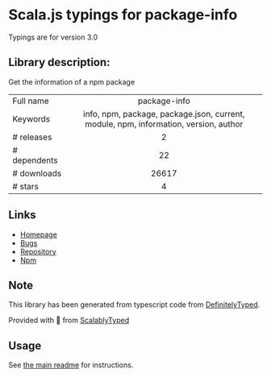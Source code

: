 
# Scala.js typings for package-info

Typings are for version 3.0

## Library description:
Get the information of a npm package

|                    |                 |
| ------------------ | :-------------: |
| Full name          | package-info |
| Keywords           | info, npm, package, package.json, current, module, npm, information, version, author |
| # releases         | 2 |
| # dependents       | 22 |
| # downloads        | 26617 |
| # stars            | 4 |

## Links
- [Homepage](https://github.com/AlessandroMinoccheri/package-info#readme)
- [Bugs](https://github.com/AlessandroMinoccheri/package-info/issues)
- [Repository](https://github.com/AlessandroMinoccheri/package-info)
- [Npm](https://www.npmjs.com/package/package-info)
    


## Note
This library has been generated from typescript code from [DefinitelyTyped](https://definitelytyped.org).

Provided with :purple_heart: from [ScalablyTyped](https://github.com/oyvindberg/ScalablyTyped)

## Usage
See [the main readme](../../readme.md) for instructions.



